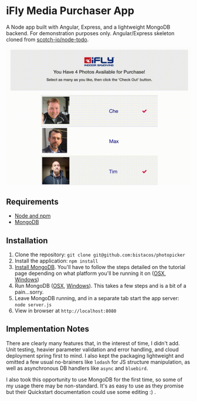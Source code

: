 # iFly Media Purchaser App

A Node app built with Angular, Express, and a lightweight MongoDB backend. For demonstration purposes only.  Angular/Express skeleton cloned from [scotch-io/node-todo](https://github.com/scotch-io/node-todo).

![alt tag](https://github.com/bistacos/photopicker/blob/master/public/assets/demo.gif)

## Requirements

- [Node and npm](http://nodejs.org)
- [MongoDB](https://www.mongodb.com/download-center#community)

## Installation

1. Clone the repository: `git clone git@github.com:bistacos/photopicker`
2. Install the application: `npm install`
3. [Install MongoDB](https://docs.mongodb.com/manual/tutorial/install-mongodb-on-os-x/).  You'll have to follow the steps detailed on the tutorial page depending on what platform you'll be running it on ([OSX](https://docs.mongodb.com/manual/tutorial/install-mongodb-on-os-x/), [Windows](https://docs.mongodb.com/manual/tutorial/install-mongodb-on-windows/))
4. Run MongoDB ([OSX](https://docs.mongodb.com/manual/tutorial/install-mongodb-on-os-x/#run-mongodb), [Windows](https://docs.mongodb.com/manual/tutorial/install-mongodb-on-windows/#run-mongodb-community-edition)).  This takes a few steps and is a bit of a pain...sorry.
5. Leave MongoDB running, and in a separate tab start the app server: `node server.js`
6. View in browser at `http://localhost:8080`

## Implementation Notes

There are clearly many features that, in the interest of time, I didn't add. Unit testing, heavier parameter validation and error handling, and cloud deployment spring first to mind.  I also kept the packaging lightweight and omitted a few usual no-brainers like `lodash` for JS structure manipulation, as well as asynchronous DB handlers like `async` and `bluebird`.

I also took this opportunity to use MongoDB for the first time, so some of my usage there may be non-standard.  It's as easy to use as they promise but their Quickstart documentation could use some editing :) .
